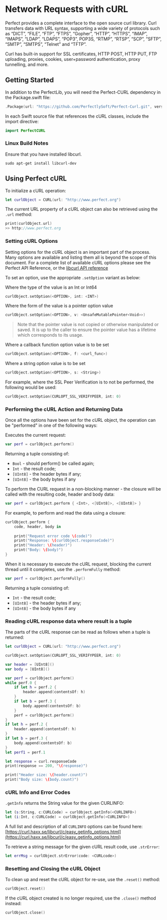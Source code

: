 # Network Requests with cURL

Perfect provides a complete interface to the open source curl library. Curl transfers data with URL syntax, supporting a wide variety of protocols such as “DICT”, “FILE”, “FTP”, “FTPS”, “Gopher”, “HTTP”, “HTTPS”, “IMAP”, “IMAPS”, “LDAP”, “LDAPS”, “POP3”, POP3S, “RTMP”, “RTSP”, “SCP”, “SFTP”, “SMTP”, “SMTPS”, “Telnet” and “TFTP”.

Curl has built-in support for SSL certificates, HTTP POST, HTTP PUT, FTP uploading, proxies, cookies, user+password authentication, proxy tunnelling, and more.

## Getting Started

In addition to the PerfectLib, you will need the Perfect-CURL dependency in the Package.swift file:

``` swift
.Package(url: "https://github.com/PerfectlySoft/Perfect-Curl.git", versions: Version(0,0,0)..<Version(10,0,0)),
```

In each Swift source file that references the cURL classes, include the import directive:

``` swift
import PerfectCURL
```

### Linux Build Notes

Ensure that you have installed libcurl.

```
sudo apt-get install libcurl-dev
```

## Using Perfect cURL

To initialize a cURL operation:

``` swift
let curlObject = CURL(url: "http://www.perfect.org")
```

The current URL property of a cURL object can also be retrieved using the `.url` method:

``` swift
print(curlObject.url)
>> http://www.perfect.org
```

### Setting cURL Options

Setting options for the cURL object is an important part of the process. Many options are available and listing them all is beyond the scope of this document. For a complete list of available cURL options please see the Perfect API Reference, or the [libcurl API reference](https://curl.haxx.se/libcurl/c/)

To set an option, use the appropriate `.setOption` variant as below:

Where the type of the value is an Int or Int64

``` swift
curlObject.setOption(<OPTION>, int: <INT>)
```

Where the form of the value is a pointer option value

``` swift
curlObject.setOption(<OPTION>, v: <UnsafeMutablePointer<Void>>)
```
> Note that the pointer value is not copied or otherwise manipulated or saved.
It is up to the caller to ensure the pointer value has a lifetime which corresponds to its usage.


Where a callback function option value is to be set

``` swift
curlObject.setOption(<OPTION>, f: <curl_func>)
```

Where a string option value is to be set

``` swift
curlObject.setOption(<OPTION>, s: <String>)
```

For example, where the SSL Peer Verification is to not be performed, the following would be used:

``` swift
curlObject.setOption(CURLOPT_SSL_VERIFYPEER, int: 0)
```

### Performing the cURL Action and Returning Data

Once all the options have been set for the cURL object, the operation can be "performed" in one of the following ways:

Executes the current request:

``` swift
var perf = curlObject.perform()
```

Returning a tuple consisting of: 

* `Bool` - should perform() be called again;
* `Int` - the result code;
* `[UInt8]` - the header bytes if any;
* `[UInt8]` - the body bytes if any

To perform the CURL request in a non-blocking manner - the closure will be called with the resulting code, header and body data:

``` swift
var perf = curlObject.perform { <Int>, <[UInt8]>, <[UInt8]> }
```

For example, to perform and read the data using a closure:

``` swift
curlObject.perform {
	code, header, body in
	
	print("Request error code \(code)")
	print("Response: \(curlObject.responseCode)")
	print("Header: \(header)")
	print("Body: \(body)")
}

```

When it is necessary to execute the cURL request, blocking the current thread until it completes, use the `.performFully` method:

``` swift
var perf = curlObject.performFully()
```

Returning a tuple consisting of: 

* `Int` - the result code;
* `[UInt8]` - the header bytes if any;
* `[UInt8]` - the body bytes if any


### Reading cURL response data where result is a tuple

The parts of the cURL response can be read as follows when a tuple is returned:

``` swift
let curlObject = CURL(url: "http://www.perfect.org")

curlObject.setOption(CURLOPT_SSL_VERIFYPEER, int: 0)

var header = [UInt8]()
var body = [UInt8]()

var perf = curlObject.perform()
while perf.0 {
	if let h = perf.2 {
		header.append(contentsOf: h)
	}
	if let b = perf.3 {
		body.append(contentsOf: b)
	}
	perf = curlObject.perform()
}
if let h = perf.2 {
	header.append(contentsOf: h)
}
if let b = perf.3 {
	body.append(contentsOf: b)
}
let perf1 = perf.1

let response = curl.responseCode
print(response == 200, "\(response)")

print("Header size: \(header.count)")
print("Body size: \(body.count)")
```

### cURL Info and Error Codes

`.getInfo` returns the String value for the given CURLINFO:

``` swift
let (s:String, c:CURLCode) = curlObject.getInfo(<CURLINFO>)
let (i:Int, c:CURLCode) = curlObject.getInfo(<CURLINFO>)
```

A full list and description of all `CURLINFO` options can be found here: [https://curl.haxx.se/libcurl/c/easy_getinfo_options.html](https://curl.haxx.se/libcurl/c/easy_getinfo_options.html)

To retrieve a string message for the given cURL result code, use `.strError`:

``` swift
let errMsg = curlObject.strError(code: <CURLcode>)
```

### Resetting and Closing the cURL Object

To clean up and reset the cURL object for re-use, use the `.reset()` method:

``` swift
curlObject.reset()
```

If the cURL object created is no longer required, use the `.close()` method instead:

``` swift
curlObject.close()
```